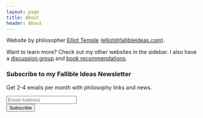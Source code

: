 ```yaml
---
layout: page
title: About
header: About
---
```


Website by philosopher [Elliot Temple](https://elliottemple.com) ([elliot@fallibleideas.com](mailto:elliot@fallibleideas.com)).

Want to learn more? Check out my other websites in the sidebar. I also have a [discussion group](https://fallibleideas.com/discussion-info) and [book recommendations](https://fallibleideas.com/books).

<!-- Begin MailChimp Signup Form -->
<link href="//cdn-images.mailchimp.com/embedcode/classic-10_7.css" rel="stylesheet" type="text/css">

<div id="mc_embed_signup">
<form action="http://fallibleideas.us14.list-manage.com/subscribe/post?u=b2e8e68c5818e273d86964fc1&amp;id=9a450fabc1" method="post" id="mc-embedded-subscribe-form" name="mc-embedded-subscribe-form" class="validate" target="_blank" novalidate>
    <div id="mc_embed_signup_scroll">
	<h3>Subscribe to my Fallible Ideas Newsletter</h3>
	<p>Get 2-4 emails per month with philosophy links and news.</p>
<div class="mc-field-group">
	<input type="email" value="" name="EMAIL" class="required email" id="mce-EMAIL" placeholder="Email Address">
</div>
	<div id="mce-responses" class="clear">
		<div class="response" id="mce-error-response" style="display:none"></div>
		<div class="response" id="mce-success-response" style="display:none"></div>
	</div>    <!-- real people should not fill this in and expect good things - do not remove this or risk form bot signups-->
    <div style="position: absolute; left: -5000px;" aria-hidden="true"><input type="text" name="b_b2e8e68c5818e273d86964fc1_9a450fabc1" tabindex="-1" value=""></div>
    <div class="clear"><input type="submit" value="Subscribe" name="subscribe" id="mc-embedded-subscribe" class="button"></div>
    </div>
</form>
</div>

<!--End mc_embed_signup-->
